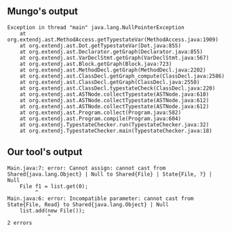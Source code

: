 ## Mungo's output

```
Exception in thread "main" java.lang.NullPointerException
	at org.extendj.ast.MethodAccess.getTypestateVar(MethodAccess.java:1909)
	at org.extendj.ast.Dot.getTypestateVar(Dot.java:855)
	at org.extendj.ast.Declarator.getGraph(Declarator.java:855)
	at org.extendj.ast.VarDeclStmt.getGraph(VarDeclStmt.java:567)
	at org.extendj.ast.Block.getGraph(Block.java:723)
	at org.extendj.ast.MethodDecl.getGraph(MethodDecl.java:2202)
	at org.extendj.ast.ClassDecl.getGraph_compute(ClassDecl.java:2586)
	at org.extendj.ast.ClassDecl.getGraph(ClassDecl.java:2550)
	at org.extendj.ast.ClassDecl.typestateCheck(ClassDecl.java:220)
	at org.extendj.ast.ASTNode.collectTypestate(ASTNode.java:610)
	at org.extendj.ast.ASTNode.collectTypestate(ASTNode.java:612)
	at org.extendj.ast.ASTNode.collectTypestate(ASTNode.java:612)
	at org.extendj.ast.Program.collect(Program.java:582)
	at org.extendj.ast.Program.compile(Program.java:604)
	at org.extendj.TypestateChecker.run(TypestateChecker.java:32)
	at org.extendj.TypestateChecker.main(TypestateChecker.java:18)```

## Our tool's output

```
Main.java:7: error: Cannot assign: cannot cast from Shared{java.lang.Object} | Null to Shared{File} | State{File, ?} | Null
    File f1 = list.get(0);
         ^
Main.java:6: error: Incompatible parameter: cannot cast from State{File, Read} to Shared{java.lang.Object} | Null
    list.add(new File());
             ^
2 errors```
